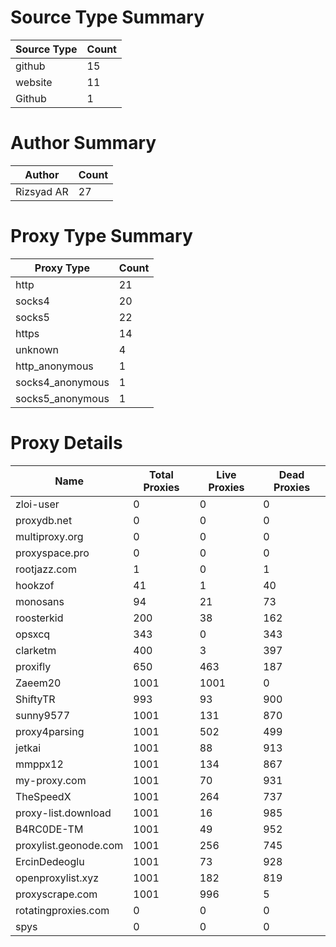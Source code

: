 # Source Type Summary

| Source Type | Count |
|-------------|-------|
| github | 15 |
| website | 11 |
| Github | 1 |


# Author Summary

| Author | Count |
|--------|-------|
| Rizsyad AR | 27 |


# Proxy Type Summary

| Proxy Type | Count |
|------------|-------|
| http | 21 |
| socks4 | 20 |
| socks5 | 22 |
| https | 14 |
| unknown | 4 |
| http_anonymous | 1 |
| socks4_anonymous | 1 |
| socks5_anonymous | 1 |


# Proxy Details

| Name | Total Proxies | Live Proxies | Dead Proxies |
|------|---------------|--------------|---------------|
| zloi-user | 0 | 0 | 0 |
| proxydb.net | 0 | 0 | 0 |
| multiproxy.org | 0 | 0 | 0 |
| proxyspace.pro | 0 | 0 | 0 |
| rootjazz.com | 1 | 0 | 1 |
| hookzof | 41 | 1 | 40 |
| monosans | 94 | 21 | 73 |
| roosterkid | 200 | 38 | 162 |
| opsxcq | 343 | 0 | 343 |
| clarketm | 400 | 3 | 397 |
| proxifly | 650 | 463 | 187 |
| Zaeem20 | 1001 | 1001 | 0 |
| ShiftyTR | 993 | 93 | 900 |
| sunny9577 | 1001 | 131 | 870 |
| proxy4parsing | 1001 | 502 | 499 |
| jetkai | 1001 | 88 | 913 |
| mmppx12 | 1001 | 134 | 867 |
| my-proxy.com | 1001 | 70 | 931 |
| TheSpeedX | 1001 | 264 | 737 |
| proxy-list.download | 1001 | 16 | 985 |
| B4RC0DE-TM | 1001 | 49 | 952 |
| proxylist.geonode.com | 1001 | 256 | 745 |
| ErcinDedeoglu | 1001 | 73 | 928 |
| openproxylist.xyz | 1001 | 182 | 819 |
| proxyscrape.com | 1001 | 996 | 5 |
| rotatingproxies.com | 0 | 0 | 0 |
| spys | 0 | 0 | 0 |
